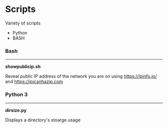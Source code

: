 # Scripts

Variety of scripts 
- Python
- BASH



### Bash
---
**showpublicip.sh**

Reveal public IP address of the network you are on using https://ipinfo.io/ and https://ipicanhazip.com





### Python 3
---

**dirsize.py**

Displays a directory's stoarge usage
